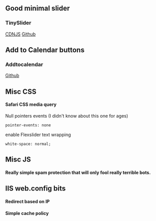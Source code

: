 ## Good minimal slider
### TinySlider

[CDNJS](https://cdnjs.com/libraries/tiny-slider) [Github](https://github.com/ganlanyuan/tiny-slider)

## Add to Calendar buttons
### Addtocalendar


[Github](https://github.com/commonpike/add-to-calendar-buttons)


## Misc CSS
#### Safari CSS media query


<script src="https://gist.github.com/tom-prysm/be512ec7bfd628e6b106eb0aeb281395.js"></script>


Null pointers events (I didn't know about this one for ages)


`pointer-events: none`


enable Flexslider text wrapping


`white-space: normal;`


## Misc JS


#### Really simple spam protection that will only fool really terrible bots.

<script src="https://gist.github.com/tom-prysm/b50a0f1e6259c3a3899830ec04d5354e.js"></script>


## IIS web.config bits

#### Redirect based on IP 

<script src="https://gist.github.com/tom-prysm/07ab57c24de782f39af46b66a37c7edb.js"></script>


#### Simple cache policy

<script src="https://gist.github.com/tom-prysm/27ca5e5e39af917d87d2a08649f85dfd.js"></script>

